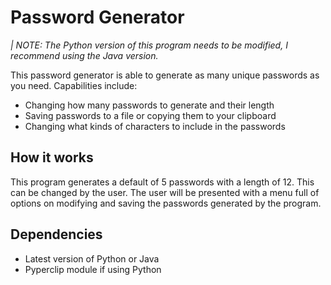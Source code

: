 # Password Generator
_| NOTE: The Python version of this program needs to be modified, I recommend using the Java version._

This password generator is able to generate as many unique passwords as you need. Capabilities include:
- Changing how many passwords to generate and their length
- Saving passwords to a file or copying them to your clipboard
- Changing what kinds of characters to include in the passwords

## How it works
This program generates a default of 5 passwords with a length of 12. This can be changed by the user.
The user will be presented with a menu full of options on modifying and saving the passwords generated by the program.

## Dependencies
- Latest version of Python or Java
- Pyperclip module if using Python
